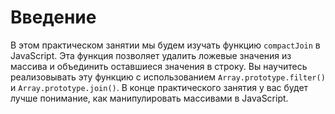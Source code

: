 # Введение

В этом практическом занятии мы будем изучать функцию `compactJoin` в JavaScript. Эта функция позволяет удалить ложевые значения из массива и объединить оставшиеся значения в строку. Вы научитесь реализовывать эту функцию с использованием `Array.prototype.filter()` и `Array.prototype.join()`. В конце практического занятия у вас будет лучше понимание, как манипулировать массивами в JavaScript.
